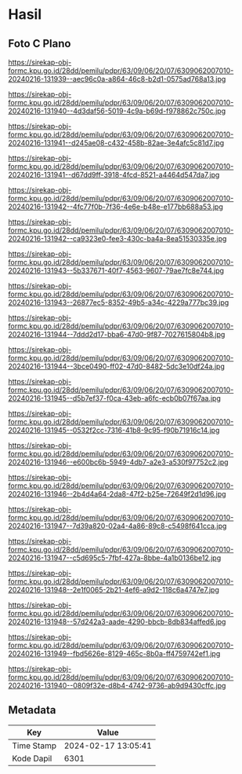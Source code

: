 # Hasil

## Foto C Plano

https://sirekap-obj-formc.kpu.go.id/28dd/pemilu/pdpr/63/09/06/20/07/6309062007010-20240216-131939--aec96c0a-a864-46c8-b2d1-0575ad768a13.jpg

https://sirekap-obj-formc.kpu.go.id/28dd/pemilu/pdpr/63/09/06/20/07/6309062007010-20240216-131940--4d3daf56-5019-4c9a-b69d-f978862c750c.jpg

https://sirekap-obj-formc.kpu.go.id/28dd/pemilu/pdpr/63/09/06/20/07/6309062007010-20240216-131941--d245ae08-c432-458b-82ae-3e4afc5c81d7.jpg

https://sirekap-obj-formc.kpu.go.id/28dd/pemilu/pdpr/63/09/06/20/07/6309062007010-20240216-131941--d67dd9ff-3918-4fcd-8521-a4464d547da7.jpg

https://sirekap-obj-formc.kpu.go.id/28dd/pemilu/pdpr/63/09/06/20/07/6309062007010-20240216-131942--4fc77f0b-7f36-4e6e-b48e-e177bb688a53.jpg

https://sirekap-obj-formc.kpu.go.id/28dd/pemilu/pdpr/63/09/06/20/07/6309062007010-20240216-131942--ca9323e0-fee3-430c-ba4a-8ea51530335e.jpg

https://sirekap-obj-formc.kpu.go.id/28dd/pemilu/pdpr/63/09/06/20/07/6309062007010-20240216-131943--5b337671-40f7-4563-9607-79ae7fc8e744.jpg

https://sirekap-obj-formc.kpu.go.id/28dd/pemilu/pdpr/63/09/06/20/07/6309062007010-20240216-131943--26877ec5-8352-49b5-a34c-4229a777bc39.jpg

https://sirekap-obj-formc.kpu.go.id/28dd/pemilu/pdpr/63/09/06/20/07/6309062007010-20240216-131944--7ddd2d17-bba6-47d0-9f87-7027615804b8.jpg

https://sirekap-obj-formc.kpu.go.id/28dd/pemilu/pdpr/63/09/06/20/07/6309062007010-20240216-131944--3bce0490-ff02-47d0-8482-5dc3e10df24a.jpg

https://sirekap-obj-formc.kpu.go.id/28dd/pemilu/pdpr/63/09/06/20/07/6309062007010-20240216-131945--d5b7ef37-f0ca-43eb-a6fc-ecb0b07f67aa.jpg

https://sirekap-obj-formc.kpu.go.id/28dd/pemilu/pdpr/63/09/06/20/07/6309062007010-20240216-131945--0532f2cc-7316-41b8-9c95-f90b71916c14.jpg

https://sirekap-obj-formc.kpu.go.id/28dd/pemilu/pdpr/63/09/06/20/07/6309062007010-20240216-131946--e600bc6b-5949-4db7-a2e3-a530f97752c2.jpg

https://sirekap-obj-formc.kpu.go.id/28dd/pemilu/pdpr/63/09/06/20/07/6309062007010-20240216-131946--2b4d4a64-2da8-47f2-b25e-72649f2d1d96.jpg

https://sirekap-obj-formc.kpu.go.id/28dd/pemilu/pdpr/63/09/06/20/07/6309062007010-20240216-131947--7d39a820-02a4-4a86-89c8-c5498f641cca.jpg

https://sirekap-obj-formc.kpu.go.id/28dd/pemilu/pdpr/63/09/06/20/07/6309062007010-20240216-131947--c5d695c5-7fbf-427a-8bbe-4a1b0136be12.jpg

https://sirekap-obj-formc.kpu.go.id/28dd/pemilu/pdpr/63/09/06/20/07/6309062007010-20240216-131948--2e1f0065-2b21-4ef6-a9d2-118c6a4747e7.jpg

https://sirekap-obj-formc.kpu.go.id/28dd/pemilu/pdpr/63/09/06/20/07/6309062007010-20240216-131948--57d242a3-aade-4290-bbcb-8db834affed6.jpg

https://sirekap-obj-formc.kpu.go.id/28dd/pemilu/pdpr/63/09/06/20/07/6309062007010-20240216-131949--fbd5626e-8129-465c-8b0a-ff4759742ef1.jpg

https://sirekap-obj-formc.kpu.go.id/28dd/pemilu/pdpr/63/09/06/20/07/6309062007010-20240216-131940--0809f32e-d8b4-4742-9736-ab9d9430cffc.jpg


## Metadata

| Key        | Value               |
| ---------- | ------------------- |
| Time Stamp | 2024-02-17 13:05:41 |
| Kode Dapil | 6301                |



